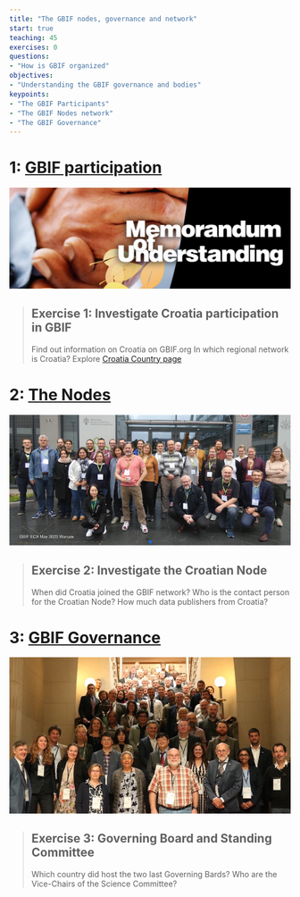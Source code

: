 ```yaml
---
title: "The GBIF nodes, governance and network"
start: true
teaching: 45
exercises: 0
questions:
- "How is GBIF organized"
objectives:
- "Understanding the GBIF governance and bodies"
keypoints:
- "The GBIF Participants"
- "The GBIF Nodes network"
- "The GBIF Governance"
---
```


# 1: [GBIF participation](https://docs.google.com/presentation/d/1LpvVyCKgghbAvn8yIMoCCYEr7E2nF0-53eSBjr-ckV4/edit?usp=sharing)

![GBIF participation](../assets/img/GBIF_MoU.png)

> ## Exercise 1: Investigate Croatia participation in GBIF
> 
> Find out information on Croatia on GBIF.org
> In which regional network is Croatia?
> Explore [Croatia Country page](https://www.gbif.org/country/HR/summary)

# 2: [The Nodes](https://docs.google.com/presentation/d/1w-JcMmh6PTuum81Qr0q3SeHBgy7yF0FjjbVX_9bSgH0/edit?usp=sharing)

![ECA Nodes meeting](../assets/img/ECA2023_Warshaw.png)


> ## Exercise 2: Investigate the Croatian Node
> 
> When did Croatia joined the GBIF network?
> Who is the contact person for the Croatian Node?
> How much data publishers from Croatia?

# 3: [GBIF Governance](https://docs.google.com/presentation/d/1Sce89pOXwkPOCp6oTE9GgQaYyey0KHs8db0DlI2dWd0/edit?usp=sharing)

![GBIF Governance](../assets/img/GB29Brussels.JPG)

> ## Exercise 3: Governing Board and Standing Committee
> 
> Which country did host the two last Governing Bards?
> Who are the Vice-Chairs of the Science Committee?

